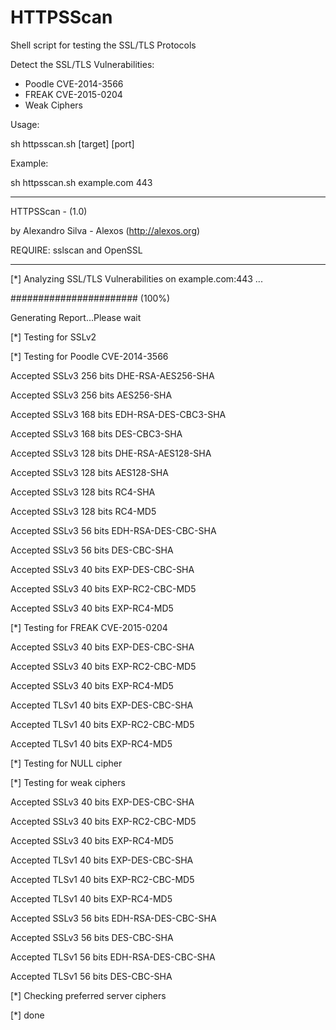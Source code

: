 # HTTPSScan
Shell script for testing the SSL/TLS Protocols

Detect the SSL/TLS Vulnerabilities:

* Poodle CVE-2014-3566
* FREAK CVE-2015-0204
* Weak Ciphers

Usage:

sh httpsscan.sh [target] [port]

Example:

sh httpsscan.sh example.com 443

-------------------------------------------------

HTTPSScan - (1.0)

by Alexandro Silva - Alexos (http://alexos.org)

REQUIRE: sslscan and OpenSSL

-------------------------------------------------

[*] Analyzing SSL/TLS Vulnerabilities on example.com:443 ...

####################### (100%)

Generating Report...Please wait

[*] Testing for SSLv2

[*] Testing for Poodle CVE-2014-3566

 Accepted  SSLv3  256 bits  DHE-RSA-AES256-SHA
 
 Accepted  SSLv3  256 bits  AES256-SHA
 
 Accepted  SSLv3  168 bits  EDH-RSA-DES-CBC3-SHA
 
 Accepted  SSLv3  168 bits  DES-CBC3-SHA
 
 Accepted  SSLv3  128 bits  DHE-RSA-AES128-SHA
 
 Accepted  SSLv3  128 bits  AES128-SHA
 
 Accepted  SSLv3  128 bits  RC4-SHA
 
 Accepted  SSLv3  128 bits  RC4-MD5
 
 Accepted  SSLv3  56 bits   EDH-RSA-DES-CBC-SHA
 
 Accepted  SSLv3  56 bits   DES-CBC-SHA
 
 Accepted  SSLv3  40 bits   EXP-DES-CBC-SHA
 
 Accepted  SSLv3  40 bits   EXP-RC2-CBC-MD5
 
 Accepted  SSLv3  40 bits   EXP-RC4-MD5

[*] Testing for FREAK CVE-2015-0204

Accepted  SSLv3  40 bits   EXP-DES-CBC-SHA

Accepted  SSLv3  40 bits   EXP-RC2-CBC-MD5

Accepted  SSLv3  40 bits   EXP-RC4-MD5

Accepted  TLSv1  40 bits   EXP-DES-CBC-SHA

Accepted  TLSv1  40 bits   EXP-RC2-CBC-MD5

Accepted  TLSv1  40 bits   EXP-RC4-MD5

[*] Testing for NULL cipher


[*] Testing for weak ciphers

Accepted  SSLv3  40 bits   EXP-DES-CBC-SHA

Accepted  SSLv3  40 bits   EXP-RC2-CBC-MD5

Accepted  SSLv3  40 bits   EXP-RC4-MD5

Accepted  TLSv1  40 bits   EXP-DES-CBC-SHA

Accepted  TLSv1  40 bits   EXP-RC2-CBC-MD5

Accepted  TLSv1  40 bits   EXP-RC4-MD5

Accepted  SSLv3  56 bits   EDH-RSA-DES-CBC-SHA

Accepted  SSLv3  56 bits   DES-CBC-SHA

Accepted  TLSv1  56 bits   EDH-RSA-DES-CBC-SHA

Accepted  TLSv1  56 bits   DES-CBC-SHA

[*] Checking preferred server ciphers

[*] done
